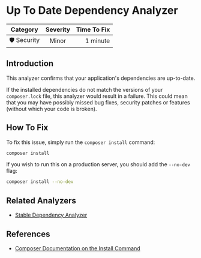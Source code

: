# Up To Date Dependency Analyzer

| Category       | Severity   | Time To Fix  |
| -------------  |:----------:| ------------:|
| 🛡️ Security    | Minor      | 1 minute     |

## Introduction

This analyzer confirms that your application's dependencies are up-to-date.

If the installed dependencies do not match the versions of your `composer.lock` file, this analyzer would result in a failure. This could mean that you may have possibly missed bug fixes, security patches or features (without which your code is broken).  

## How To Fix

To fix this issue, simply run the `composer install` command:

```bash
composer install
```

If you wish to run this on a production server, you should add the `--no-dev` flag:

```bash
composer install --no-dev
```

## Related Analyzers

- [Stable Dependency Analyzer](stable-dependency-analyzer.html)

## References

- [Composer Documentation on the Install Command](https://getcomposer.org/doc/03-cli.md#install-i)